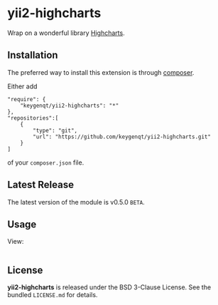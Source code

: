 yii2-highcharts
===================

Wrap on a wonderful library [Highcharts](https://github.com/highcharts/highcharts).

## Installation

The preferred way to install this extension is through [composer](http://getcomposer.org/download/).

Either add

```
"require": {
    "keygenqt/yii2-highcharts": "*"
},
"repositories":[
    {
        "type": "git",
        "url": "https://github.com/keygenqt/yii2-highcharts.git"
    }
]
```

of your `composer.json` file.

## Latest Release

The latest version of the module is v0.5.0 `BETA`.

## Usage

View:

```php

```

## License

**yii2-highcharts** is released under the BSD 3-Clause License. See the bundled `LICENSE.md` for details.


